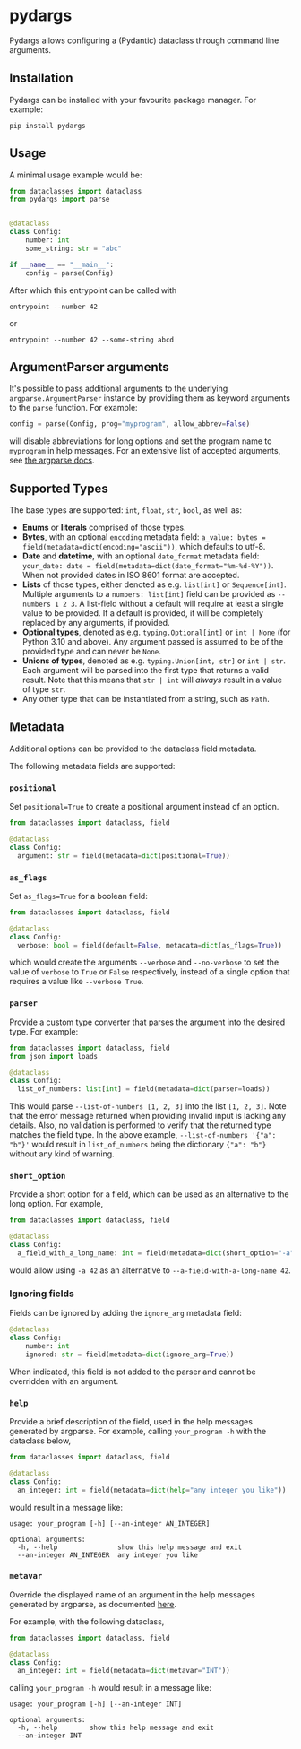 # pydargs

Pydargs allows configuring a (Pydantic) dataclass through command line arguments.

## Installation

Pydargs can be installed with your favourite package manager. For example:

```
pip install pydargs
```

## Usage

A minimal usage example would be:

```python
from dataclasses import dataclass
from pydargs import parse


@dataclass
class Config:
    number: int
    some_string: str = "abc"

if __name__ == "__main__":
    config = parse(Config)
```

After which this entrypoint can be called with

```shell
entrypoint --number 42
```
or
```shell
entrypoint --number 42 --some-string abcd
```

## ArgumentParser arguments

It's possible to pass additional arguments to the underlying `argparse.ArgumentParser` instance by providing them
as keyword arguments to the `parse` function. For example:

```python
config = parse(Config, prog="myprogram", allow_abbrev=False)
```
will disable abbreviations for long options and set the program name to `myprogram` in help messages. For an extensive list of accepted arguments, see [the argparse docs](https://docs.python.org/3/library/argparse.html#argumentparser-objects).

## Supported Types

The base types are supported: `int`, `float`, `str`, `bool`, as well as:

- **Enums** or **literals** comprised of those types.
- **Bytes**, with an optional `encoding` metadata field:
  `a_value: bytes = field(metadata=dict(encoding="ascii"))`, which defaults to utf-8.
- **Date** and **datetime**, with an optional `date_format` metadata
  field: `your_date: date = field(metadata=dict(date_format="%m-%d-%Y"))`. When not
  provided dates in ISO 8601 format are accepted.
- **Lists** of those types, either denoted as e.g. `list[int]` or `Sequence[int]`.
  Multiple arguments to a `numbers: list[int]` field can be provided as `--numbers 1 2 3`.
  A list-field without a default will require at least a single value to be provided.
  If a default is provided, it will be completely replaced by any arguments, if provided.
- **Optional types**, denoted as e.g. `typing.Optional[int]` or `int | None` (for Python 3.10 and above).
  Any argument passed is assumed to be of the provided type and can never be `None`.
- **Unions of types**, denoted as e.g. `typing.Union[int, str]` or `int | str`. Each argument
  will be parsed into the first type that returns a valid result. Note that this means
  that `str | int` will _always_ result in a value of type `str`.
- Any other type that can be instantiated from a string, such as `Path`.

## Metadata

Additional options can be provided to the dataclass field metadata.

The following metadata fields are supported:

### `positional`
Set `positional=True` to create a positional argument instead of an option.

```python
from dataclasses import dataclass, field

@dataclass
class Config:
  argument: str = field(metadata=dict(positional=True))
```


### `as_flags`

Set `as_flags=True` for a boolean field:
```python
from dataclasses import dataclass, field

@dataclass
class Config:
  verbose: bool = field(default=False, metadata=dict(as_flags=True))
```
which would create the arguments `--verbose` and `--no-verbose` to
set the value of `verbose` to `True` or `False` respectively, instead
of a single option that requires a value like `--verbose True`.

### `parser`

Provide a custom type converter that parses the argument into the desired type. For example:

```python
from dataclasses import dataclass, field
from json import loads

@dataclass
class Config:
  list_of_numbers: list[int] = field(metadata=dict(parser=loads))
```

This would parse `--list-of-numbers [1, 2, 3]` into the list `[1, 2, 3]`. Note that the error message returned
when providing invalid input is lacking any details. Also, no validation is performed to verify that the returned
type matches the field type. In the above example, `--list-of-numbers '{"a": "b"}'` would result in `list_of_numbers`
being the dictionary `{"a": "b"}` without any kind of warning.

### `short_option`

Provide a short option for a field, which can be used as an alternative to the long option.
For example,

```python
from dataclasses import dataclass, field

@dataclass
class Config:
  a_field_with_a_long_name: int = field(metadata=dict(short_option="-a"))
```

would allow using `-a 42` as an alternative to `--a-field-with-a-long-name 42`.

### Ignoring fields
Fields can be ignored by adding the `ignore_arg` metadata field:

```python
@dataclass
class Config:
    number: int
    ignored: str = field(metadata=dict(ignore_arg=True))
```
When indicated, this field is not added to the parser and cannot be overridden with an argument.

### `help`

Provide a brief description of the field, used in the help messages generated by argparse.
For example, calling `your_program -h` with the dataclass below,

```python
from dataclasses import dataclass, field

@dataclass
class Config:
  an_integer: int = field(metadata=dict(help="any integer you like"))
```

would result in a message like:

```text
usage: your_program [-h] [--an-integer AN_INTEGER]

optional arguments:
  -h, --help               show this help message and exit
  --an-integer AN_INTEGER  any integer you like
```

### `metavar`

Override the displayed name of an argument in the help messages generated by argparse,
as documented [here](https://docs.python.org/3/library/argparse.html#metavar).

For example, with the following dataclass,
```python
from dataclasses import dataclass, field

@dataclass
class Config:
  an_integer: int = field(metadata=dict(metavar="INT"))
```
calling `your_program -h` would result in a message like:

```text
usage: your_program [-h] [--an-integer INT]

optional arguments:
  -h, --help        show this help message and exit
  --an-integer INT
```

